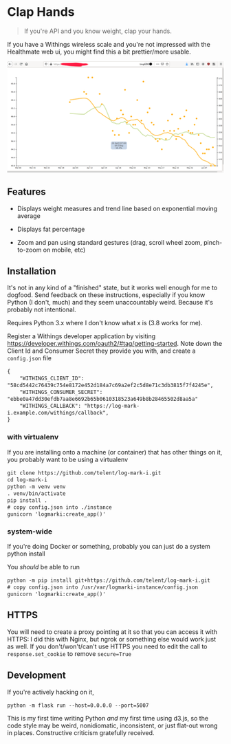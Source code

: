 # Clap Hands

> If you're API and you know weight, clap your hands.

If you have a Withings wireless scale and you're not impressed with
the Healthmate web ui, you might find this a bit prettier/more usable.

![Screenshot](screenshot.png)

## Features

* Displays weight measures and trend line based on exponential moving average

* Displays fat percentage

* Zoom and pan using standard gestures (drag, scroll wheel zoom,
  pinch-to-zoom on mobile, etc)

## Installation

It's not in any kind of a "finished" state, but it works well enough
for me to dogfood. Send feedback on these instructions, especially if
you know Python (I don't, much) and they seem unaccountably weird.
Because it's probably not intentional.

Requires Python 3.x where I don't know what x is (3.8 works for me). 

Register a Withings developer application by visiting
https://developer.withings.com/oauth2/#tag/getting-started.  Note down
the Client Id and Consumer Secret they provide you with, and create a
`config.json` file 

```
{
    "WITHINGS_CLIENT_ID": "58cd5442c76439c754e8172e452d184a7c69a2ef2c5d8e71c3db3815f7f4245e",
    "WITHINGS_CONSUMER_SECRET": "ebbe0a47dd30efdb7aa8e6692b65b0610318523a649b8b28465502d8aa5a"
    "WITHINGS_CALLBACK": "https://log-mark-i.example.com/withings/callback",
}
```

### with virtualenv

If you are installing onto a machine (or container) that has other
things on it, you probably want to be using a virtualenv

    git clone https://github.com/telent/log-mark-i.git
    cd log-mark-i
    python -m venv venv
    . venv/bin/activate
    pip install .
    # copy config.json into ./instance
    gunicorn 'logmarki:create_app()'

### system-wide

If you're doing Docker or something, probably you can just do a system
python install

You *should* be able to run

    python -m pip install git+https://github.com/telent/log-mark-i.git
    # copy config.json into /usr/var/logmarki-instance/config.json
    gunicorn 'logmarki:create_app()'

## HTTPS

You will need to create a proxy pointing at it so that you can access
it with HTTPS: I did this with Nginx, but ngrok or something else
would work just as well.  If you don't/won't/can't use HTTPS you need
to edit the call to `response.set_cookie` to remove `secure=True`

## Development

If you're actively hacking on it,

    python -m flask run --host=0.0.0.0 --port=5007

This is my first time writing Python *and* my first time using d3.js,
so the code style may be weird, nonidiomatic, inconsistent, or just
flat-out wrong in places.  Constructive criticism gratefully
received.
